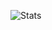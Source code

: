 
![Stats](https://github-readme-stats.vercel.app/api?username=luhagel&count_private=true&show_icons=true&theme=tokyonight)
